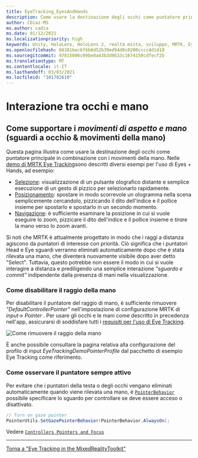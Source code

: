 ```yaml
---
title: EyeTracking_EyesAndHands
description: Come usare la destinazione degli occhi come puntatore principale in combinazione con i movimenti della mano in MRTK
author: CDiaz-MS
ms.author: cadia
ms.date: 01/12/2021
ms.localizationpriority: high
keywords: Unity, HoloLens, HoloLens 2, realtà mista, sviluppo, MRTK, EyeTracking,
ms.openlocfilehash: 68381bec6f6b8d52b39ed94d0c0200cccc4d1d10
ms.sourcegitcommit: 97815006c09be0a43b3d9b33c1674150cdfecf2b
ms.translationtype: MT
ms.contentlocale: it-IT
ms.lasthandoff: 03/03/2021
ms.locfileid: "101782610"
---
```

# <a name="eyes--hand-interaction"></a>Interazione tra occhi e mano

## <a name="how-to-support-_look--hand-motions_-eye-gaze--hand-gestures"></a>Come supportare i _movimenti di aspetto e mano_ (sguardi a occhio & movimenti della mano)

Questa pagina illustra come usare la destinazione degli occhi come puntatore principale in combinazione con i movimenti della mano.
Nelle [demo di MRTK Eye Tracking](../../example-scenes/eye-tracking-examples-overview.md)sono descritti diversi esempi per l'uso di Eyes + Hands, ad esempio:

- [Selezione](eye-tracking-target-selection.md): visualizzazione di un pulsante olografico distante e semplice esecuzione di un gesto di pizzico per selezionarlo rapidamente.
- [Posizionamento](eye-tracking-positioning.md): spostare in modo scorrevole un ologramma nella scena semplicemente cercandolo, pizzicando il dito dell'indice e il pollice insieme per spostarlo e spostarlo in un secondo momento.
- [Navigazione](eye-tracking-navigation.md): è sufficiente esaminare la posizione in cui si vuole eseguire lo zoom, pizzicare il dito dell'indice e il pollice insieme e _tirare_ la mano verso lo zoom avanti.

Si noti che MRTK è attualmente progettato in modo che i raggi a distanza agiscono da puntatori di interesse con priorità.
Ciò significa che i puntatori Head e Eye sguardi verranno eliminati automaticamente dopo che è stata rilevata una mano, che diventerà nuovamente visibile dopo aver detto "Select".
Tuttavia, questo potrebbe non essere il modo in cui si vuole interagire a distanza e prediligendo una semplice interazione _"sguardo e commit"_ indipendente dalla presenza di mani nella visualizzazione.

### <a name="how-to-disable-the-hand-ray"></a>Come disabilitare il raggio della mano

Per disabilitare il puntatore del raggio di mano, è sufficiente rimuovere _"DefaultControllerPointer"_ nell'impostazione di configurazione MRTK di _input-> Pointer_ .
Per usare gli occhi e le mani come descritto in precedenza nell'app, assicurarsi di soddisfare tutti i [requisiti per l'uso di Eye Tracking](eye-tracking-basic-setup.md).

![Come rimuovere il raggio della mano](../../images/eye-tracking/mrtk_setup_removehandray.jpg)

È anche possibile consultare la pagina relativa alla configurazione del profilo di input _EyeTrackingDemoPointerProfile_ dal pacchetto di esempio Eye Tracking come riferimento.

### <a name="how-to-keep-gaze-pointer-always-on"></a>Come osservare il puntatore sempre attivo

Per evitare che i puntatori della testa o degli occhi vengano eliminati automaticamente quando viene rilevata una mano, è [`PointerBehavior`](xref:Microsoft.MixedReality.Toolkit.Input.PointerBehavior) possibile specificare lo sguardo per controllare se deve essere acceso o disattivato.

```c#
// Turn on gaze pointer
PointerUtils.SetGazePointerBehavior(PointerBehavior.AlwaysOn);
```

Vedere [`Controllers Pointers and Focus`](../../../architecture/controllers-pointers-and-focus.md)

---
[Torna a "Eye Tracking in the MixedRealityToolkit"](eye-tracking-main.md)

